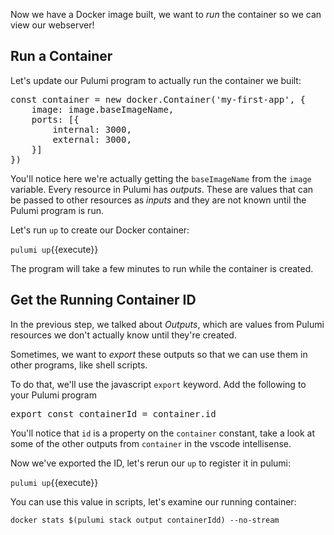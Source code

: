 Now we have a Docker image built, we want to _run_ the container so we can view our webserver!

## Run a Container

Let's update our Pulumi program to actually run the container we built:

<pre class="file" data-filename="my-first-app/index.ts" data-target="replace">
const container = new docker.Container('my-first-app', {
    image: image.baseImageName,
    ports: [{
        internal: 3000,
        external: 3000,
    }]
})
</pre>

You'll notice here we're actually getting the `baseImageName` from the `image` variable. Every resource in Pulumi has _outputs_. These are values that can be passed to other resources as _inputs_ and they are not known until the Pulumi program is run. 

Let's run `up` to create our Docker container:

`pulumi up`{{execute}}

The program will take a few minutes to run while the container is created.

## Get the Running Container ID

In the previous step, we talked about _Outputs_, which are values from Pulumi resources we don't actually know until they're created.

Sometimes, we want to _export_ these outputs so that we can use them in other programs, like shell scripts.

To do that, we'll use the javascript `export` keyword. Add the following to your Pulumi program

<pre class="file" data-filename="my-first-app/index.ts" data-target="append">
export const containerId = container.id
</pre>

You'll notice that `id` is a property on the `container` constant, take a look at some of the other outputs from `container` in the vscode intellisense.

Now we've exported the ID, let's rerun our `up` to register it in pulumi:

`pulumi up`{{execute}}

You can use this value in scripts, let's examine our running container:

`docker stats $(pulumi stack output containerIdd) --no-stream`

